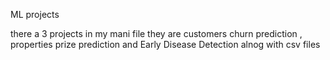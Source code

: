 ML projects

there a 3 projects in my mani file they are customers churn prediction , properties prize prediction  and Early Disease Detection alnog with csv files
